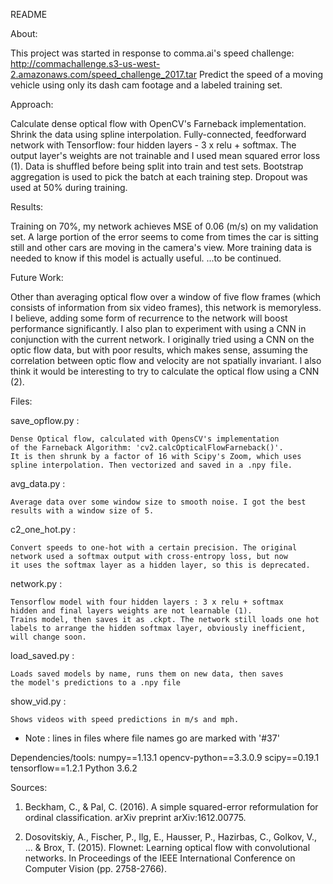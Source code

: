 README

About:

  This project was started in response to comma.ai's speed challenge:
  http://commachallenge.s3-us-west-2.amazonaws.com/speed_challenge_2017.tar
  Predict the speed of a moving vehicle using only its dash cam footage and
  a labeled training set.

Approach:

  Calculate dense optical flow with OpenCV's Farneback implementation.
  Shrink the data using spline interpolation.
  Fully-connected, feedforward network with Tensorflow: four hidden layers -
  3 x relu + softmax. The output layer's weights are not trainable and I used
  mean squared error loss (1). Data is shuffled before being split into
  train and test sets. Bootstrap aggregation is used to pick the batch at each
  training step. Dropout was used at 50% during training.

Results:

  Training on 70%, my network achieves MSE of 0.06 (m/s) on my validation
  set. A large portion of the error seems to come from times the car is sitting
  still and other cars are moving in the camera's view. More training data is
  needed to know if this model is actually useful.
  ...to be continued.

Future Work:

  Other than averaging optical flow over a window of five flow frames
  (which consists of information from six video frames), this network is memoryless.
  I believe, adding some form of recurrence to the network will boost performance
  significantly. I also plan to experiment with using a CNN in conjunction with
  the current network. I originally tried using a CNN on the optic flow data,
  but with poor results, which makes sense, assuming the correlation between
  optic flow and velocity are not spatially invariant. I also think it would be
  interesting to try to calculate the optical flow using a CNN (2).

Files:

  save_opflow.py :

    Dense Optical flow, calculated with OpensCV's implementation
    of the Farneback Algorithm: 'cv2.calcOpticalFlowFarneback()'.
    It is then shrunk by a factor of 16 with Scipy's Zoom, which uses
    spline interpolation. Then vectorized and saved in a .npy file.

  avg_data.py :

    Average data over some window size to smooth noise. I got the best
    results with a window size of 5.

  c2_one_hot.py :

    Convert speeds to one-hot with a certain precision. The original
    network used a softmax output with cross-entropy loss, but now
    it uses the softmax layer as a hidden layer, so this is deprecated.

  network.py :

    Tensorflow model with four hidden layers : 3 x relu + softmax
    hidden and final layers weights are not learnable (1).
    Trains model, then saves it as .ckpt. The network still loads one hot
    labels to arrange the hidden softmax layer, obviously inefficient,
    will change soon.

  load_saved.py :

    Loads saved models by name, runs them on new data, then saves
    the model's predictions to a .npy file

  show_vid.py :

    Shows videos with speed predictions in m/s and mph.

* Note : lines in files where file names go are marked with '#37'

Dependencies/tools:
    numpy==1.13.1
    opencv-python==3.3.0.9
    scipy==0.19.1
    tensorflow==1.2.1
    Python 3.6.2

Sources:

1) Beckham, C., & Pal, C. (2016). A simple squared-error reformulation for
  ordinal classification. arXiv preprint arXiv:1612.00775.

2) Dosovitskiy, A., Fischer, P., Ilg, E., Hausser, P., Hazirbas, C., Golkov, V.,
  ... & Brox, T. (2015). Flownet: Learning optical flow with convolutional networks.
  In Proceedings of the IEEE International Conference on Computer Vision (pp. 2758-2766).
